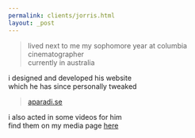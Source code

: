 ```yaml
---
permalink: clients/jorris.html
layout: _post
---
```

            
> lived next to me my sophomore year at columbia  
> cinematographer  
> currently in australia

i designed and developed his website  
which he has since personally tweaked

> [aparadi.se](https://aparadi.se)

i also acted in some videos for him  
find them on my media page [here](../media.html#john-orris-originals)

